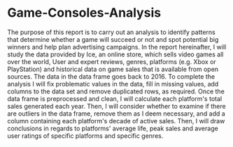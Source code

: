 # Game-Consoles-Analysis
The purpose of this report is to carry out an analysis to identify patterns that determine whether a game will succeed or not and spot potential big winners and help plan advertising campaigns.  In the report hereinafter, I will study the data provided by Ice, an online store, which sells video games all over the world, User and expert reviews, genres, platforms (e.g. Xbox or PlayStation) and historical data on game sales that is available from open sources. The data in the data frame goes back to 2016.  To complete the analysis I will fix problematic values in the data, fill in missing values, add columns to the data set and remove duplicated rows, as required. Once the data frame is preprocessed and clean, I will calculate each platform's total sales generated each year. Then, I will consider whether to examine if there are outliers in the data frame, remove them as I deem necessary, and add a column containing each platform's decade of active sales. Then, I will draw conclusions in regards to platforms' average life, peak sales and average user ratings of specific platforms and specific genres.
